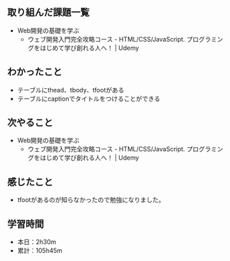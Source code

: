 ## 取り組んだ課題一覧
- Web開発の基礎を学ぶ
  - ウェブ開発入門完全攻略コース - HTML/CSS/JavaScript. プログラミングをはじめて学び創れる人へ！ | Udemy
## わかったこと
- テーブルにthead、tbody、tfootがある
- テーブルにcaptionでタイトルをつけることができる
## 次やること
- Web開発の基礎を学ぶ
  - ウェブ開発入門完全攻略コース - HTML/CSS/JavaScript. プログラミングをはじめて学び創れる人へ！ | Udemy
## 感じたこと
- tfootがあるのが知らなかったので勉強になりました。
## 学習時間
- 本日：2h30m
- 累計：105h45m 
